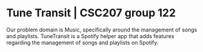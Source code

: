 # Tune Transit | CSC207 group 122

Our problem domain is Music, specifically around the management of songs and playlists. TuneTransit is a Spotify helper app that adds features regarding the management of songs and playlists on Spotify. 

